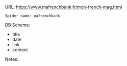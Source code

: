 URL: https://www.mafrenchbank.fr/mon-french-mag.html

    Spider name: mafrenchbank

DB Schema:
- title
- date
- link
- content

Notes: